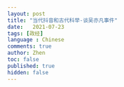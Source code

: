 ```yaml
---
layout: post
title: "当代抖音和古代科举-谈吴亦凡事件"
date:   2021-07-23
tags: [政经]
language : Chinese
comments: true
author: Zhen
toc: false
published: true
hidden: false
---
```


<!--stackedit_data:
eyJoaXN0b3J5IjpbMTg3Nzk4MDU5N119
-->
